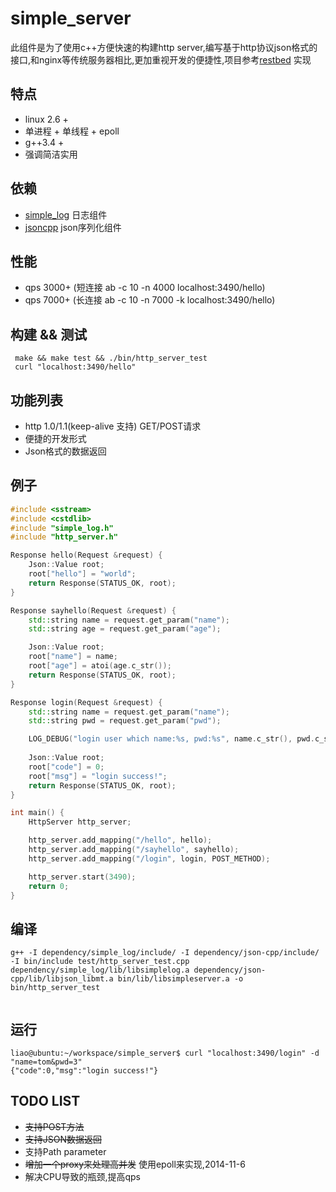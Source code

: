 simple_server
=============
此组件是为了使用c++方便快速的构建http server,编写基于http协议json格式的接口,和nginx等传统服务器相比,更加重视开发的便捷性,项目参考[restbed](https://bitbucket.org/Corvusoft/restbed/overview) 实现
## 特点
* linux 2.6 +
* 单进程 + 单线程 + epoll
* g++3.4 +
* 强调简洁实用

## 依赖
 * [simple_log](https://github.com/hongliuliao/simple_log) 日志组件
 * [jsoncpp](https://github.com/open-source-parsers/jsoncpp) json序列化组件

## 性能
 * qps 3000+ (短连接 ab -c 10 -n 4000 localhost:3490/hello)
 * qps 7000+ (长连接 ab -c 10 -n 7000 -k localhost:3490/hello)

## 构建 && 测试
```
 make && make test && ./bin/http_server_test 
 curl "localhost:3490/hello"
```

## 功能列表
  * http 1.0/1.1(keep-alive 支持) GET/POST请求
  * 便捷的开发形式
  * Json格式的数据返回

## 例子
```c++
#include <sstream>
#include <cstdlib>
#include "simple_log.h"
#include "http_server.h"

Response hello(Request &request) {
	Json::Value root;
	root["hello"] = "world";
	return Response(STATUS_OK, root);
}

Response sayhello(Request &request) {
	std::string name = request.get_param("name");
	std::string age = request.get_param("age");

	Json::Value root;
	root["name"] = name;
	root["age"] = atoi(age.c_str());
	return Response(STATUS_OK, root);
}

Response login(Request &request) {
	std::string name = request.get_param("name");
	std::string pwd = request.get_param("pwd");

	LOG_DEBUG("login user which name:%s, pwd:%s", name.c_str(), pwd.c_str());
	
	Json::Value root;
	root["code"] = 0;
	root["msg"] = "login success!";
	return Response(STATUS_OK, root);
}

int main() {
	HttpServer http_server;

	http_server.add_mapping("/hello", hello);
	http_server.add_mapping("/sayhello", sayhello);
	http_server.add_mapping("/login", login, POST_METHOD);

	http_server.start(3490);
	return 0;
}


```

## 编译
```
g++ -I dependency/simple_log/include/ -I dependency/json-cpp/include/ -I bin/include test/http_server_test.cpp dependency/simple_log/lib/libsimplelog.a dependency/json-cpp/lib/libjson_libmt.a bin/lib/libsimpleserver.a -o bin/http_server_test
	
```

## 运行
```
liao@ubuntu:~/workspace/simple_server$ curl "localhost:3490/login" -d "name=tom&pwd=3"
{"code":0,"msg":"login success!"}

```

## TODO LIST
  * ~~支持POST方法~~
  * ~~支持JSON数据返回~~
  * 支持Path parameter
  * ~~增加一个proxy来处理高并发~~ 使用epoll来实现,2014-11-6
  * 解决CPU导致的瓶颈,提高qps

